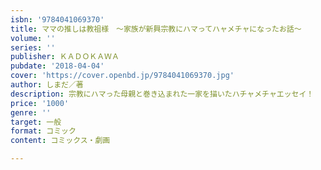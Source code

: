```yaml
---
isbn: '9784041069370'
title: ママの推しは教祖様　～家族が新興宗教にハマってハャメチャになったお話～
volume: ''
series: ''
publisher: ＫＡＤＯＫＡＷＡ
pubdate: '2018-04-04'
cover: 'https://cover.openbd.jp/9784041069370.jpg'
author: しまだ／著
description: 宗教にハマった母親と巻き込まれた一家を描いたハチャメチャエッセイ！
price: '1000'
genre: ''
target: 一般
format: コミック
content: コミックス・劇画

---
```

